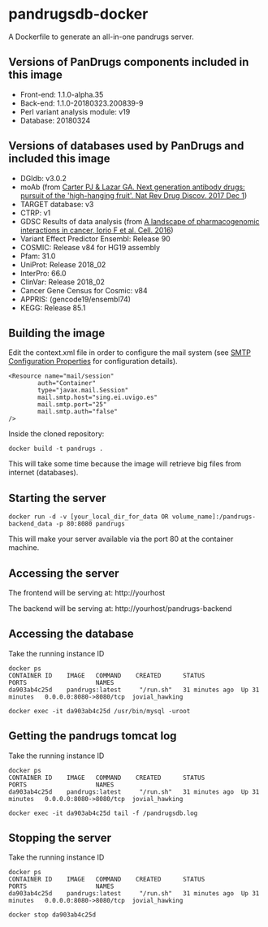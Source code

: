 # pandrugsdb-docker
A Dockerfile to generate an all-in-one pandrugs server.

## Versions of PanDrugs components included in this image

* Front-end: 1.1.0-alpha.35
* Back-end: 1.1.0-20180323.200839-9
* Perl variant analysis module: v19
* Database: 20180324

## Versions of databases used by PanDrugs and included this image

* DGIdb: v3.0.2
* moAb (from [Carter PJ & Lazar GA. Next generation antibody drugs: pursuit of the 'high-hanging fruit'. Nat Rev Drug Discov. 2017 Dec 1](https://doi.org/10.1038/nrd.2017.227))
* TARGET database: v3
* CTRP: v1
* GDSC Results of data analysis (from [A landscape of pharmacogenomic interactions in cancer, Iorio F et al. Cell. 2016](https://doi.org/10.1016/j.cell.2016.06.017))
* Variant Effect Predictor Ensembl: Release 90
* COSMIC: Release v84 for HG19 assembly
* Pfam: 31.0
* UniProt: Release 2018_02
* InterPro: 66.0
* ClinVar: Release 2018_02
* Cancer Gene Census for Cosmic: v84
* APPRIS: (gencode19/ensembl74)
* KEGG: Release 85.1

## Building the image

Edit the context.xml file in order to configure the mail system (see [SMTP Configuration Properties](http://connector.sourceforge.net/doc-files/Properties.html) for configuration details).

```
<Resource name="mail/session"
        auth="Container"
        type="javax.mail.Session"
        mail.smtp.host="sing.ei.uvigo.es"
        mail.smtp.port="25"
        mail.smtp.auth="false"
/>
```

Inside the cloned repository:

```
docker build -t pandrugs .
```

This will take some time because the image will retrieve big files from internet (databases).

## Starting the server

```
docker run -d -v [your_local_dir_for_data OR volume_name]:/pandrugs-backend_data -p 80:8080 pandrugs
```
This will make your server available via the port 80 at the container machine.

## Accessing the server
The frontend will be serving at: http://yourhost

The backend will be serving at: http://yourhost/pandrugs-backend

## Accessing the database
Take the running instance ID

```
docker ps
CONTAINER ID    IMAGE   COMMAND    CREATED      STATUS                          PORTS                   NAMES
da903ab4c25d    pandrugs:latest     "/run.sh"   31 minutes ago  Up 31 minutes   0.0.0.0:8080->8080/tcp  jovial_hawking

docker exec -it da903ab4c25d /usr/bin/mysql -uroot
```

## Getting the pandrugs tomcat log
Take the running instance ID

```
docker ps
CONTAINER ID    IMAGE   COMMAND    CREATED      STATUS                          PORTS                   NAMES
da903ab4c25d    pandrugs:latest     "/run.sh"   31 minutes ago  Up 31 minutes   0.0.0.0:8080->8080/tcp  jovial_hawking

docker exec -it da903ab4c25d tail -f /pandrugsdb.log
```

## Stopping the server
Take the running instance ID

```
docker ps
CONTAINER ID    IMAGE   COMMAND    CREATED      STATUS                          PORTS                   NAMES
da903ab4c25d    pandrugs:latest     "/run.sh"   31 minutes ago  Up 31 minutes   0.0.0.0:8080->8080/tcp  jovial_hawking

docker stop da903ab4c25d
```


